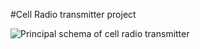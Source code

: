 #Cell Radio transmitter project

![Principal schema of cell radio transmitter](HL_cell_radio_transmitter.png)
